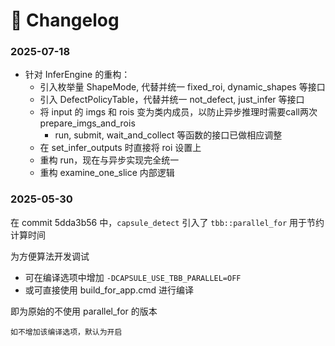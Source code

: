 # 📑 Changelog

### 2025-07-18

- 针对 InferEngine 的重构：
    - 引入枚举量 ShapeMode, 代替并统一 fixed_roi, dynamic_shapes 等接口
    - 引入 DefectPolicyTable，代替并统一 not_defect, just_infer 等接口
    - 将 input 的 imgs 和 rois 变为类内成员，以防止异步推理时需要call两次 prepare_imgs_and_rois
        - run, submit, wait_and_collect 等函数的接口已做相应调整
    - 在 set_infer_outputs 时直接将 roi 设置上
    - 重构 run，现在与异步实现完全统一
    - 重构 examine_one_slice 内部逻辑

### 2025-05-30

在 commit 5dda3b56 中，`capsule_detect` 引入了 `tbb::parallel_for` 用于节约计算时间

为方便算法开发调试 

- 可在编译选项中增加 `-DCAPSULE_USE_TBB_PARALLEL=OFF`
- 或可直接使用 build_for_app.cmd 进行编译

即为原始的不使用 parallel_for 的版本

```{note}
如不增加该编译选项，默认为开启
```
